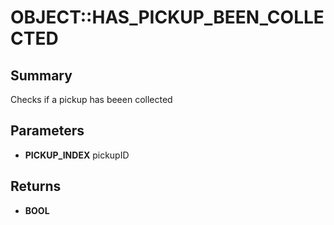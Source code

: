 # OBJECT::HAS_PICKUP_BEEN_COLLECTED

## Summary
Checks if a pickup has beeen collected

## Parameters
* **PICKUP_INDEX** pickupID

## Returns
* **BOOL**